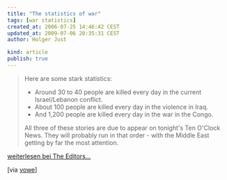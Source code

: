 ```yaml
---
title: "The statistics of war"
tags: [war statistics]
created_at: 2006-07-25 14:46:42 CEST
updated_at: 2009-07-06 20:35:31 CEST
author: Holger Just

kind: article
publish: true
---
```


>Here are some stark statistics:
>
> * Around 30 to 40 people are killed every day in the current Israel/Lebanon conflict.
> * About 100 people are killed every day in the violence in Iraq.
> * And 1,200 people are killed every day in the war in the Congo.
>
>All three of these stories are due to appear on tonight's Ten O'Clock News. They will probably run in that order - with the Middle East getting by far the most attention.

[weiterlesen bei The Editors...](http://www.bbc.co.uk/blogs/theeditors/2006/07/the_statistics_of_war.html)

[via [vowe](http://vowe.net/archives/007496.html)]